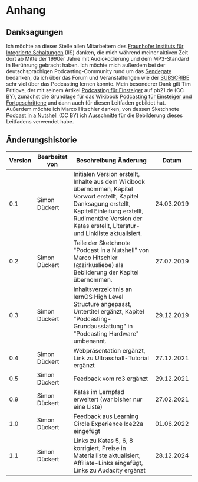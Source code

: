 # Anhang

## Danksagungen

Ich möchte an dieser Stelle allen Mitarbeitern des [Fraunhofer Instituts für Integrierte Schaltungen](https://www.iis.fraunhofer.de) (IIS) danken, die mich während meiner aktiven Zeit dort ab Mitte der 1990er Jahre mit Audiokodierung und dem MP3-Standard in Berührung gebracht haben. Ich möchte mich außerdem bei der deutschsprachigen Podcasting-Community rund um das [Sendegate](https://sendegate.de) bedanken, da ich über das Forum und Veranstaltungen wie der [SUBSCRIBE](https://das-sendezentrum.de/subscribe) sehr viel über das Podcasting lernen konnte. Mein besonderer Dank gilt Tim Pritlove, der mit seinem Artikel [Podcasting für Einsteiger](http://pb21.de/2011/05/podcasting-fur-einsteiger-1) auf pb21.de (CC BY), zunächst die Grundlage für das Wikibook [Podcasting für Einsteiger und Fortgeschrittene](https://de.wikibooks.org/wiki/Podcasting_f%C3%BCr_Einsteiger_und_Fortgeschrittene) und dann auch für diesen Leitfaden gebildet hat. Außerdem möchte ich Marco Hitschler danken, von dessen Sketchnote [Podcast in a Nutshell](https://www.unmus.de/podcast-in-a-nutshell) (CC BY) ich Ausschnitte für die Bebilderung dieses Leitfadens verwendet habe.

## Änderungshistorie

| Version | Bearbeitet von | Beschreibung Änderung | Datum      |
| ------- | -------------- | --------------------- | ---------- |
| 0.1     | Simon Dückert  | Initialen Version erstellt, Inhalte aus dem Wikibook übernommen, Kapitel Vorwort erstellt, Kapitel Danksagung erstellt, Kapitel Einleitung erstellt, Rudimentäre Version der Katas erstellt, Literatur- und Linkliste aktualisiert. | 24.03.2019 |
| 0.2     | Simon Dückert  | Teile der Sketchnote "Podcast in a Nutshell" von Marco Hitschler (@zirkusliebe) als Bebilderung der Kapitel übernommen.                                                                                                             | 27.07.2019 |
| 0.3     | Simon Dückert  | Inhaltsverzeichnis an lernOS High Level Structure angepasst, Untertitel ergänzt, Kapitel "Podcasting-Grundausstattung" in "Podcasting Hardware" umbenannt.                                                                          | 29.12.2019 |
| 0.4     | Simon Dückert  | Webpräsentation ergänzt, Link zu Ultraschall-Tutorial ergänzt                                                                                                                                                                       | 27.12.2021 |
| 0.5     | Simon Dückert  | Feedback vom rc3 ergänzt                                                                                                                                                                                                            | 29.12.2021 |
| 0.9     | Simon Dückert  | Katas im Lernpfad erweitert (war bisher nur eine Liste)                                                                                                                                                                             | 27.02.2021 |
| 1.0     | Simon Dückert  | Feedback aus Learning Circle Experience lce22a eingefügt                                                                                                                                                                            | 01.06.2022 |
| 1.1     | Simon Dückert  | Links zu Katas 5, 6, 8 korrigiert, Preise in Materialliste aktualisiert, Affiliate-Links eingefügt, Links zu Audacity ergänzt                                                                                                       | 28.12.2024 |

